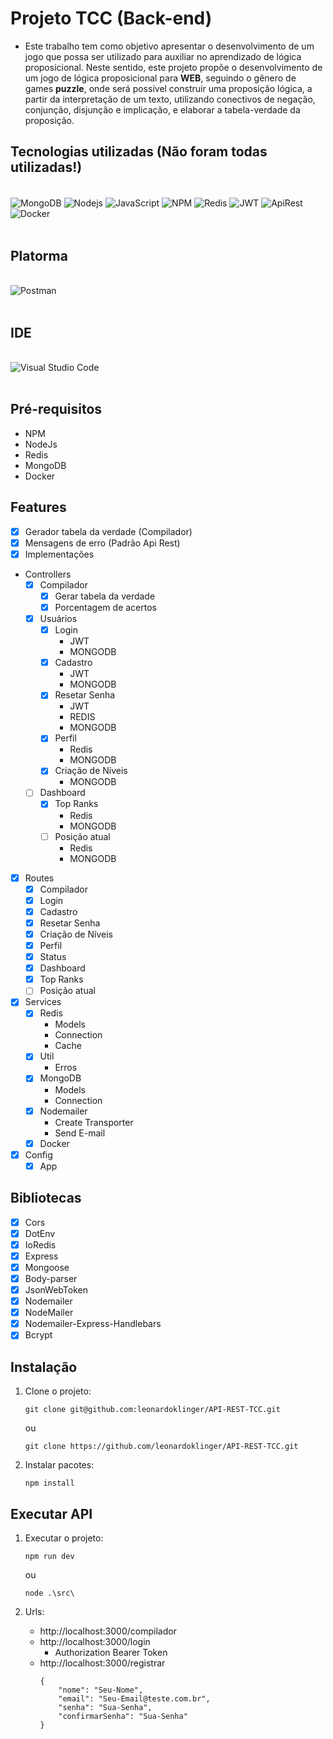# Projeto TCC (Back-end)
- Este trabalho tem como objetivo apresentar o desenvolvimento de um jogo que possa ser utilizado para auxiliar no aprendizado de lógica proposicional. Neste sentido, este projeto propõe o desenvolvimento de um jogo de lógica proposicional para **WEB**, seguindo o gênero de games **puzzle**, onde será possível construir uma proposição lógica, a partir da interpretação de um texto, utilizando conectivos de negação, conjunção, disjunção e implicação, e elaborar a tabela-verdade da proposição.

## Tecnologias utilizadas (Não foram todas utilizadas!)

<div style="display: inline_block"><br/>
    <img align="center" alt="MongoDB" src="https://img.shields.io/badge/MongoDB-4EA94B?style=for-the-badge&logo=mongodb&logoColor=white" />
    <img align="center" alt="Nodejs" src="https://img.shields.io/badge/Node.js-43853D?style=for-the-badge&logo=node.js&logoColor=white" />
    <img align="center" alt="JavaScript" src="https://img.shields.io/badge/JavaScript-F7DF1E?style=for-the-badge&logo=javascript&logoColor=black" />
    <img align="center" alt="NPM" src="https://img.shields.io/badge/npm-CB3837?style=for-the-badge&logo=npm&logoColor=white" />
    <img align="center" alt="Redis" src="https://img.shields.io/badge/Redis-D9281A?style=for-the-badge&logo=redis&logoColor=white" />
    <img align="center" alt="JWT" src="https://img.shields.io/badge/JWT-000000?style=for-the-badge&logo=JSON%20web%20tokens&logoColor=white" />
    <img align="center" alt="ApiRest" src="https://img.shields.io/badge/API%20REST-B50BEC?style=for-the-badge&logo=apirest&logoColor=white" />
    <img align="center" alt="Docker" src="	https://img.shields.io/badge/Docker-2496ED?style=for-the-badge&logo=docker&logoColor=white" />
</div><br/>

## Platorma
<div style="display: inline_block"><br/>
    <img align="center" alt="Postman" src="https://img.shields.io/badge/Postman-FF6C37?style=for-the-badge&logo=Postman&logoColor=white" />
</div><br/>

## IDE
<div style="display: inline_block"><br/>
    <img align="center" alt="Visual Studio Code" src="https://img.shields.io/badge/Visual_Studio_Code-0078D4?style=for-the-badge&logo=visual%20studio%20code&logoColor=white" />
</div><br/>

## Pré-requisitos
  * NPM
  * NodeJs
  * Redis
  * MongoDB
  * Docker

## Features
- [x] Gerador tabela da verdade (Compilador)
- [x] Mensagens de erro (Padrão Api Rest)
- [x] Implementações
 + Controllers
   - [x] Compilador
      - [x] Gerar tabela da verdade
      - [x] Porcentagem de acertos
   - [x] Usuários
      - [x] Login
        * JWT
        * MONGODB
      - [x] Cadastro
        * JWT
        * MONGODB
      - [x] Resetar Senha
        * JWT
        * REDIS
        * MONGODB
      - [x] Perfil
        * Redis
        * MONGODB
      - [x] Criação de Níveis
        * MONGODB
   - [ ] Dashboard
      - [x] Top Ranks
        * Redis
        * MONGODB
      - [ ] Posição atual
        * Redis
        * MONGODB
  - [x] Routes
    - [x] Compilador
    - [x] Login
    - [x] Cadastro
    - [x] Resetar Senha
    - [x] Criação de Níveis
    - [x] Perfil
    - [x] Status
    - [x] Dashboard
    - [x] Top Ranks
    - [ ] Posição atual
  - [x] Services
    - [x] Redis
        * Models
        * Connection
        * Cache
    - [x] Util
        * Erros
    - [x] MongoDB
        * Models
        * Connection
    - [x] Nodemailer
        * Create Transporter
        * Send E-mail
    - [x] Docker
  - [x] Config
    - [x] App
      
## Bibliotecas
  - [x] Cors
  - [x] DotEnv
  - [x] IoRedis
  - [x] Express
  - [x] Mongoose
  - [x] Body-parser
  - [x] JsonWebToken
  - [x] Nodemailer
  - [x] NodeMailer
  - [x] Nodemailer-Express-Handlebars
  - [x] Bcrypt
  
 ## Instalação
 1) Clone o projeto: 
      ~~~
      git clone git@github.com:leonardoklinger/API-REST-TCC.git
      ~~~
      ou
      ~~~
      git clone https://github.com/leonardoklinger/API-REST-TCC.git
      ~~~
      
2) Instalar pacotes:
      ~~~npm
      npm install
      ~~~
 
## Executar API
1) Executar o projeto:

      ~~~
      npm run dev
      ~~~
      ou
      ~~~
      node .\src\
      ~~~

2) Urls:
    * http://localhost:3000/compilador
    * http://localhost:3000/login
        * Authorization Bearer Token
    * http://localhost:3000/registrar
        ~~~
        {
            "nome": "Seu-Nome",
            "email": "Seu-Email@teste.com.br",
            "senha": "Sua-Senha",
            "confirmarSenha": "Sua-Senha"
        }
        ~~~
